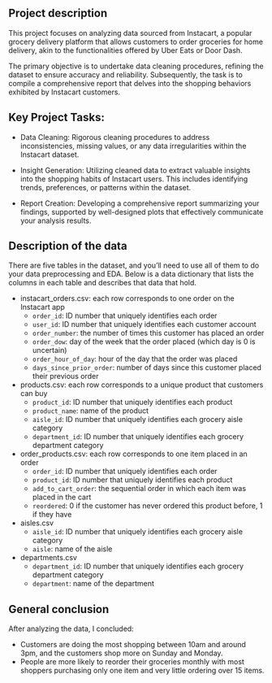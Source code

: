 ## Project description

This project focuses on analyzing data sourced from Instacart, a popular grocery delivery platform that allows customers to order groceries for home delivery, akin to the functionalities offered by Uber Eats or Door Dash.

The primary objective is to undertake data cleaning procedures, refining the dataset to ensure accuracy and reliability. Subsequently, the task is to compile a comprehensive report that delves into the shopping behaviors exhibited by Instacart customers.

## Key Project Tasks:

- Data Cleaning: Rigorous cleaning procedures to address inconsistencies, missing values, or any data irregularities within the Instacart dataset.

- Insight Generation: Utilizing cleaned data to extract valuable insights into the shopping habits of Instacart users. This includes identifying trends, preferences, or patterns within the dataset.

- Report Creation: Developing a comprehensive report summarizing your findings, supported by well-designed plots that effectively communicate your analysis results.

## Description of the data

There are five tables in the dataset, and you’ll need to use all of them to do your data preprocessing and EDA. Below is a data dictionary that lists the columns in each table and describes that data that hold.
- instacart_orders.csv: each row corresponds to one order on the Instacart app
  - `order_id`: ID number that uniquely identifies each order
  - `user_id`: ID number that uniquely identifies each customer account
  - `order_number`: the number of times this customer has placed an order
  - `order_dow`: day of the week that the order placed (which day is 0 is uncertain)
  - `order_hour_of_day`: hour of the day that the order was placed
  - `days_since_prior_order`: number of days since this customer placed their previous order
- products.csv: each row corresponds to a unique product that customers can buy
  - `product_id`: ID number that uniquely identifies each product
  - `product_name`: name of the product
  - `aisle_id`: ID number that uniquely identifies each grocery aisle category
  - `department_id`: ID number that uniquely identifies each grocery department category
- order_products.csv: each row corresponds to one item placed in an order
  - `order_id`: ID number that uniquely identifies each order
  - `product_id`: ID number that uniquely identifies each product
  - `add_to_cart_order`: the sequential order in which each item was placed in the cart
  - `reordered`: 0 if the customer has never ordered this product before, 1 if they have
- aisles.csv
  - `aisle_id`: ID number that uniquely identifies each grocery aisle category
  - `aisle`: name of the aisle
- departments.csv
  - `department_id`: ID number that uniquely identifies each grocery department category
  - `department`: name of the department

## General conclusion

After analyzing the data, I concluded:
- Customers are doing the most shopping between 10am and around 3pm, and the customers shop more on Sunday and Monday.
- People are more likely to reorder their groceries monthly with most shoppers purchasing only one item and very little ordering over 15 items.
